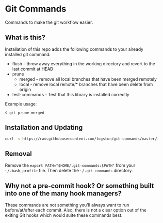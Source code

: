 # Git Commands

Commands to make the git workflow easier.

## What is this?

Installation of this repo adds the following commands to your already installed git command:

- flush - throw away everything in the working directory and revert to the last commit at HEAD
- prune
    - merged - remove all local branches that have been merged remotely
    - local - remove local remote/\* branches that have been delete from origin
- test-commands - Test that this library is installed correctly

Example usage:

```
$ git prune merged
```

## Installation and Updating


```bash
curl -s https://raw.githubusercontent.com/logston/git-commands/master/install/bash.sh | bash
```

## Removal

Remove the `export PATH="$HOME/.git-commands:$PATH"` from your `~/.bash_profile` file.
Then delete the `~/.git-commands` directory.

## Why not a pre-commit hook? Or something built into one of the many hook managers?

These commands are not something you'll always want to run before/at/after each commit. Also,
there is not a clear option out of the exiting Git hooks which would suite these commands best.
